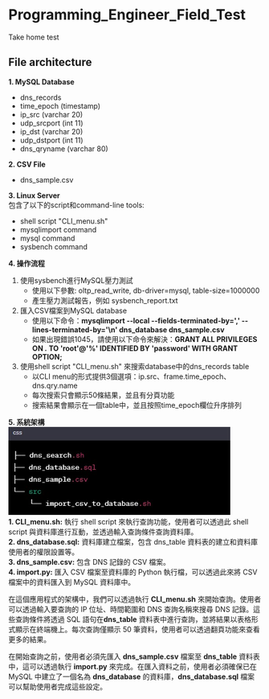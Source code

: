 # Programming_Engineer_Field_Test
Take home test

## File architecture
**1. MySQL Database**

   * dns_records  
   * time_epoch (timestamp)  
   * ip_src (varchar 20)  
   * udp_srcport (int 11)  
   * ip_dst (varchar 20)  
   * udp_dstport (int 11)  
   * dns_qryname (varchar 80)  
  

**2. CSV File**  
 *  dns_sample.csv  

**3. Linux Server**  
  包含了以下的script和command-line tools:  
   * shell script "CLI_menu.sh"  
   * mysqlimport command  
   *  mysql command  
   *  sysbench command  
    
**4. 操作流程**  
1. 使用sysbench進行MySQL壓力測試  
     * 使用以下參數: oltp_read_write, db-driver=mysql, table-size=1000000  
     * 產生壓力測試報告，例如 sysbench_report.txt  
2. 匯入CSV檔案到MySQL database  
     * 使用以下命令：**mysqlimport --local --fields-terminated-by=',' --lines-terminated-by='\n' dns_database dns_sample.csv**  
     * 如果出現錯誤1045，請使用以下命令來解決：**GRANT ALL PRIVILEGES ON *.* TO 'root'@'%' IDENTIFIED BY 'password' WITH GRANT OPTION;**  
3. 使用shell script "CLI_menu.sh" 來搜索database中的dns_records table  
     * 以CLI menu的形式提供3個選項：ip.src、frame.time_epoch、dns.qry.name  
     * 每次搜索只會顯示50條結果，並且有分頁功能  
     * 搜索結果會顯示在一個table中，並且按照time_epoch欄位升序排列  

**5. 系統架構**  
  ![image](https://github.com/house40105/Programming_Engineer_Field_Test/blob/main/fig/file%20architecture.jpg "File Architecture")  
  **1. CLI_menu.sh:** 執行 shell script 來執行查詢功能，使用者可以透過此 shell script 與資料庫進行互動，並透過輸入查詢條件查詢資料庫。  
  **2. dns_database.sql:** 資料庫建立檔案，包含 dns_table 資料表的建立和資料庫使用者的權限設置等。  
  **3. dns_sample.csv:** 包含 DNS 記錄的 CSV 檔案。  
  **4. import.py:** 匯入 CSV 檔案至資料庫的 Python 執行檔，可以透過此來將 CSV 檔案中的資料匯入到 MySQL 資料庫中。  
    
  在這個應用程式的架構中，我們可以透過執行 **CLI_menu.sh** 來開始查詢。使用者可以透過輸入要查詢的 IP 位址、時間範圍和 DNS 查詢名稱來搜尋 DNS 記錄。這些查詢條件將透過 SQL 語句在**dns_table** 資料表中進行查詢，並將結果以表格形式顯示在終端機上。每次查詢僅顯示 50 筆資料，使用者可以透過翻頁功能來查看更多的結果。  
    
  在開始查詢之前，使用者必須先匯入 **dns_sample.csv** 檔案至 **dns_table** 資料表中，這可以透過執行 **import.py** 來完成。在匯入資料之前，使用者必須確保已在 MySQL 中建立了一個名為 **dns_database** 的資料庫，**dns_database.sql** 檔案可以幫助使用者完成這些設定。
